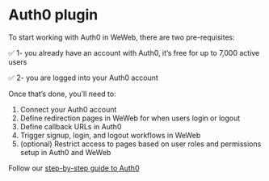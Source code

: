 # Auth0 plugin

To start working with Auth0 in WeWeb, there are two pre-requisites: 

✅ 1- you already have an account with Auth0, it’s free for up to 7,000 active users

✅ 2- you are logged into your Auth0 account

Once that’s done, you'll need to:

1. Connect your Auth0 account
2. Define redirection pages in WeWeb for when users login or logout
3. Define callback URLs in Auth0
4. Trigger signup, login, and logout workflows in WeWeb
5. (optional) Restrict access to pages based on user roles and permissions setup in Auth0 and WeWeb

Follow our [step-by-step guide to Auth0](https://docs.weweb.io/plugins/auth-systems/auth0.html)
